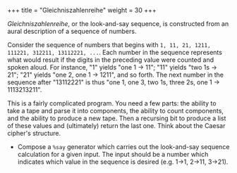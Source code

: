 +++
title = "Gleichniszahlenreihe"
weight = 30
+++

_Gleichniszahlenreihe_, or the look-and-say sequence, is constructed from an aural description of a sequence of numbers.

Consider the sequence of numbers that begins with `1, 11, 21, 1211, 111221, 312211, 13112221, ...`.  Each number in the sequence represents what would result if the digits in the preceding value were counted and spoken aloud.  For instance, "1" yields "one 1 → 11"; "11" yields "two 1s → 21"; "21" yields "one 2, one 1 → 1211", and so forth.  The next number in the sequence after "13112221" is thus "one 1, one 3, two 1s, three 2s, one 1 → 1113213211".

This is a fairly complicated program.  You need a few parts:  the ability to take a tape and parse it into components, the ability to count components, and the ability to produce a new tape.  Then a recursing bit to produce a list of these values and (ultimately) return the last one.  Think about the Caesar cipher's structure.

- Compose a `%say` generator which carries out the look-and-say sequence calculation for a given input.  The input should be a number which indicates which value in the sequence is desired (e.g. 1→1, 2→11, 3→21).
